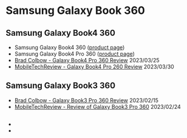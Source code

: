 # Samsung Galaxy Book 360

## Samsung Galaxy Book4 360 &#x20;

* Samsung Galaxy Book4 360  ([product page](https://www.samsung.com/us/computing/galaxy-books/galaxy-book4-360/))
* Samsung Galaxy Book4 Pro 360  ([product page](https://www.samsung.com/us/computing/galaxy-books/galaxy-book4-pro-360/))
* [Brad Colbow - Galaxy Book4 Pro 360 Review](https://www.youtube.com/watch?v=tRdPA5Xs9uU) 2023/03/25
* [MobileTechReview - Galaxy Book4 Pro 260 Review](https://youtu.be/Y08SraKYW1Y) 2023/03/30 &#x20;

## Samsung Galaxy Book3 360&#x20;

* [Brad Colbow - Galaxy Book3 Pro 360 Review](https://www.youtube.com/watch?v=Z8eXiq218qU) 2023/02/15
* [MobileTechReview - Review of Galaxy Book3 Pro 360](https://www.youtube.com/watch?v=ApzQ5SxtzxI) 2023/02/24

##

*
*
